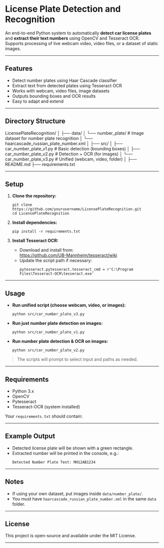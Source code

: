 # License Plate Detection and Recognition

An end-to-end Python system to automatically **detect car license plates** and **extract their text numbers** using OpenCV and Tesseract OCR.  
Supports processing of live webcam video, video files, or a dataset of static images.

---

## Features

- Detect number plates using Haar Cascade classifier
- Extract text from detected plates using Tesseract OCR
- Works with webcam, video files, image datasets
- Outputs bounding boxes and OCR results
- Easy to adapt and extend

---

## Directory Structure

LicensePlateRecognition/
│
├── data/
│ └── number_plate/ # Image dataset for number plate recognition
│ └── haarcascade_russian_plate_number.xml
│
├── src/
│ ├── car_number_plate_v1.py # Basic detection (bounding boxes)
│ ├── car_number_plate_v2.py # Detection + OCR (for images)
│ └── car_number_plate_v3.py # Unified (webcam, video, folder)
│
├── README.md
├── requirements.txt


---

## Setup

1. **Clone the repository:**
    ```
    git clone https://github.com/yourusername/LicensePlateRecognition.git
    cd LicensePlateRecognition
    ```

2. **Install dependencies:**
    ```
    pip install -r requirements.txt
    ```

3. **Install Tesseract OCR:**
    - Download and install from:  
      https://github.com/UB-Mannheim/tesseract/wiki  
    - Update the script path if necessary:
      ```
      pytesseract.pytesseract.tesseract_cmd = r'C:\Program Files\Tesseract-OCR\tesseract.exe'
      ```

---

## Usage

- **Run unified script (choose webcam, video, or images):**
    ```
    python src/car_number_plate_v3.py
    ```

- **Run just number plate detection on images:**
    ```
    python src/car_number_plate_v1.py
    ```

- **Run number plate detection & OCR on images:**
    ```
    python src/car_number_plate_v2.py
    ```

> The scripts will prompt to select input and paths as needed.

---

## Requirements

- Python 3.x
- OpenCV
- Pytesseract
- Tesseract-OCR (system installed)

Your `requirements.txt` should contain:


---

## Example Output

- Detected license plate will be shown with a green rectangle.
- Extracted number will be printed in the console, e.g.:
    ```
    Detected Number Plate Text: MH12AB1234
    ```

---

## Notes

- If using your own dataset, put images inside `data/number_plate/`.
- You must have `haarcascade_russian_plate_number.xml` in the same `data` folder.

---

## License

This project is open-source and available under the MIT License.


---
